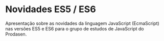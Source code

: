 # Novidades ES5 / ES6

Apresentação sobre as novidades da linguagem JavaScript (EcmaScript) nas versões ES5 e ES6 para o grupo de estudos de JavaScript do Prodasen.
